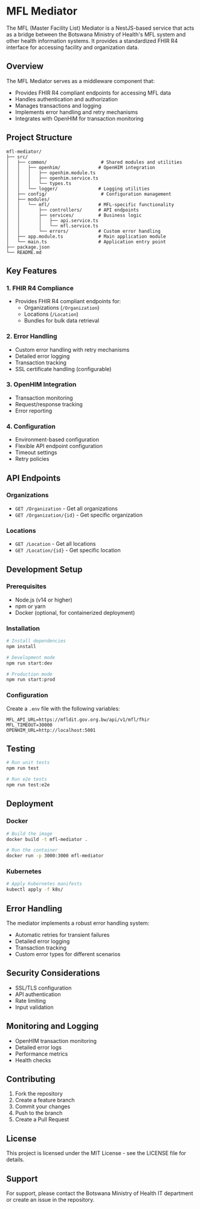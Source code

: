 # MFL Mediator

The MFL (Master Facility List) Mediator is a NestJS-based service that acts as a bridge between the Botswana Ministry of Health's MFL system and other health information systems. It provides a standardized FHIR R4 interface for accessing facility and organization data.

## Overview

The MFL Mediator serves as a middleware component that:

- Provides FHIR R4 compliant endpoints for accessing MFL data
- Handles authentication and authorization
- Manages transactions and logging
- Implements error handling and retry mechanisms
- Integrates with OpenHIM for transaction monitoring

## Project Structure

```
mfl-mediator/
├── src/
│   ├── common/                    # Shared modules and utilities
│   │   ├── openhim/              # OpenHIM integration
│   │   │   ├── openhim.module.ts
│   │   │   ├── openhim.service.ts
│   │   │   └── types.ts
│   │   └── logger/               # Logging utilities
│   ├── config/                    # Configuration management
│   ├── modules/
│   │   └── mfl/                  # MFL-specific functionality
│   │       ├── controllers/      # API endpoints
│   │       ├── services/         # Business logic
│   │       │   ├── api.service.ts
│   │       │   └── mfl.service.ts
│   │       └── errors/           # Custom error handling
│   ├── app.module.ts             # Main application module
│   └── main.ts                   # Application entry point
├── package.json
└── README.md
```

## Key Features

### 1. FHIR R4 Compliance

- Provides FHIR R4 compliant endpoints for:
  - Organizations (`/Organization`)
  - Locations (`/Location`)
  - Bundles for bulk data retrieval

### 2. Error Handling

- Custom error handling with retry mechanisms
- Detailed error logging
- Transaction tracking
- SSL certificate handling (configurable)

### 3. OpenHIM Integration

- Transaction monitoring
- Request/response tracking
- Error reporting

### 4. Configuration

- Environment-based configuration
- Flexible API endpoint configuration
- Timeout settings
- Retry policies

## API Endpoints

### Organizations

- `GET /Organization` - Get all organizations
- `GET /Organization/{id}` - Get specific organization

### Locations

- `GET /Location` - Get all locations
- `GET /Location/{id}` - Get specific location

## Development Setup

### Prerequisites

- Node.js (v14 or higher)
- npm or yarn
- Docker (optional, for containerized deployment)

### Installation

```bash
# Install dependencies
npm install

# Development mode
npm run start:dev

# Production mode
npm run start:prod
```

### Configuration

Create a `.env` file with the following variables:

```env
MFL_API_URL=https://mfldit.gov.org.bw/api/v1/mfl/fhir
MFL_TIMEOUT=30000
OPENHIM_URL=http://localhost:5001
```

## Testing

```bash
# Run unit tests
npm run test

# Run e2e tests
npm run test:e2e
```

## Deployment

### Docker

```bash
# Build the image
docker build -t mfl-mediator .

# Run the container
docker run -p 3000:3000 mfl-mediator
```

### Kubernetes

```bash
# Apply Kubernetes manifests
kubectl apply -f k8s/
```

## Error Handling

The mediator implements a robust error handling system:

- Automatic retries for transient failures
- Detailed error logging
- Transaction tracking
- Custom error types for different scenarios

## Security Considerations

- SSL/TLS configuration
- API authentication
- Rate limiting
- Input validation

## Monitoring and Logging

- OpenHIM transaction monitoring
- Detailed error logs
- Performance metrics
- Health checks

## Contributing

1. Fork the repository
2. Create a feature branch
3. Commit your changes
4. Push to the branch
5. Create a Pull Request

## License

This project is licensed under the MIT License - see the LICENSE file for details.

## Support

For support, please contact the Botswana Ministry of Health IT department or create an issue in the repository.
